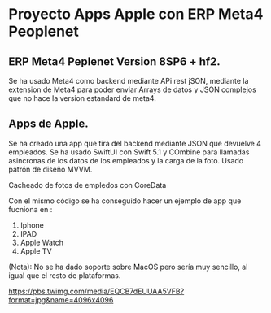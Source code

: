 # Proyecto Apps Apple con ERP Meta4 Peoplenet
## ERP Meta4 Peplenet Version 8SP6 + hf2. 
 Se ha usado Meta4 como backend mediante APi rest jSON, mediante la extension de Meta4 para poder enviar Arrays de datos y JSON complejos que no hace la version estandard de meta4.

## Apps de Apple.
Se ha creado una app que tira del backend mediante JSON que devuelve 4 empleados. Se ha usado SwiftUI con Swift 5.1 y COmbine para llamadas asincronas de los datos de los empleados y la carga de la foto. Usado patrón de diseño MVVM. 

Cacheado de fotos de empledos con CoreData

Con el mismo código se ha conseguido hacer un ejemplo de app que fucniona en :

1. Iphone
2. IPAD
3. Apple Watch
4. Apple TV

(Nota): No se ha dado soporte sobre MacOS pero sería muy sencillo, al igual que el resto de plataformas.

https://pbs.twimg.com/media/EQCB7dEUUAA5VFB?format=jpg&name=4096x4096
